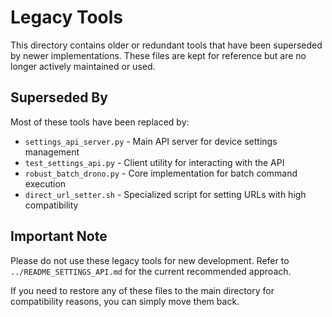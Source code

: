 # Legacy Tools

This directory contains older or redundant tools that have been superseded by newer implementations. These files are kept for reference but are no longer actively maintained or used.

## Superseded By

Most of these tools have been replaced by:

- `settings_api_server.py` - Main API server for device settings management
- `test_settings_api.py` - Client utility for interacting with the API
- `robust_batch_drono.py` - Core implementation for batch command execution
- `direct_url_setter.sh` - Specialized script for setting URLs with high compatibility

## Important Note

Please do not use these legacy tools for new development. Refer to `../README_SETTINGS_API.md` for the current recommended approach.

If you need to restore any of these files to the main directory for compatibility reasons, you can simply move them back. 